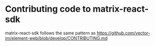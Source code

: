 Contributing code to matrix-react-sdk
=====================================

matrix-react-sdk follows the same pattern as https://github.com/vector-im/element-web/blob/develop/CONTRIBUTING.md
